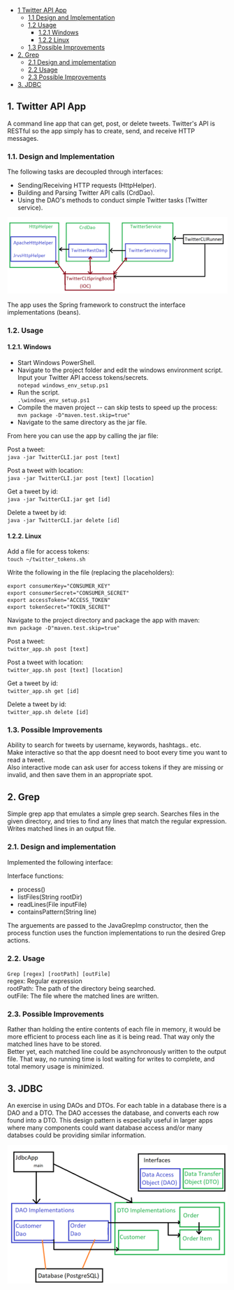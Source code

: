 - [1 Twitter API App](#1-twitter-api-app)
  * [1.1 Design and Implementation](#11-design-and-implementation)
  * [1.2 Usage](#12-usage)
    + [1.2.1 Windows](#121-windows)
    + [1.2.2 Linux](#122-linux)
  * [1.3 Possible Improvements](#13-possible-improvements)
- [2. Grep](#2-grep)
  * [2.1 Design and implementation](#21-design-and-implementation)
  * [2.2 Usage](#22-usage)
  * [2.3 Possible Improvements](#23-possible-improvements)
- [3. JDBC](#3-jdbc)

## 1. Twitter API App
A command line app that can get, post, or delete tweets. Twitter's API is RESTful so the app
simply has to create, send, and receive HTTP messages. 

### 1.1. Design and Implementation

The following tasks are decoupled through interfaces:
 - Sending/Receiving HTTP requests (HttpHelper).
 - Building and Parsing Twitter API calls (CrdDao).
 - Using the DAO's methods to conduct simple Twitter tasks (Twitter service).
 
 ![Twitter App Architecture Diagram](/assets/Twitter_Diagram.png)

The app uses the Spring framework to construct the interface implementations (beans).
### 1.2. Usage 
#### 1.2.1. Windows
 - Start Windows PowerShell.  
 - Navigate to the project folder and edit the windows environment script. Input your Twitter API access tokens/secrets.  
  `notepad windows_env_setup.ps1`
 - Run the script.  
  `.\windows_env_setup.ps1`
 - Compile the maven project -- can skip tests to speed up the process:  
  `mvn package -D"maven.test.skip=true"`
 - Navigate to the same directory as the jar file.
 
From here you can use the app by calling the jar file:  

Post a tweet:  
`java -jar TwitterCLI.jar post [text] `  

Post a tweet with location:  
`java -jar TwitterCLI.jar post [text] [location]`  

Get a tweet by id:  
`java -jar TwitterCLI.jar get [id]`  

Delete a tweet by id:  
`java -jar TwitterCLI.jar delete [id]`  

#### 1.2.2. Linux
Add a file for access tokens:  
`touch ~/twitter_tokens.sh`

Write the following in the file (replacing the placeholders):
```
export consumerKey="CONSUMER_KEY"
export consumerSecret="CONSUMER_SECRET"
export accessToken="ACCESS_TOKEN"
export tokenSecret="TOKEN_SECRET"
```
Navigate to the project directory and package the app with maven:  
`mvn package -D"maven.test.skip=true"`

Post a tweet:  
`twitter_app.sh post [text] `  

Post a tweet with location:  
`twitter_app.sh post [text] [location]`  

Get a tweet by id:  
`twitter_app.sh get [id]`  

Delete a tweet by id:  
`twitter_app.sh delete [id]`

### 1.3. Possible Improvements
Ability to search for tweets by username, keywords, hashtags.. etc.  
Make interactive so that the app doesnt need to boot every time you want to read a tweet.  
Also interactive mode can ask user for access tokens if they are missing or invalid, and
then save them in an appropriate spot.
## 2. Grep
Simple grep app that emulates a simple grep search. Searches files in the given directory,
and tries to find any lines that match the regular expression. Writes matched lines in
an output file.
### 2.1. Design and implementation
Implemented the following interface:

Interface functions:  
 - process()  
 - listFiles(String rootDir)
 - readLines(File inputFile)
 - containsPattern(String line)

The arguements are passed to the JavaGrepImp constructor, then the process function uses the function implementations to run the desired Grep actions.
 
### 2.2. Usage
`Grep [regex] [rootPath] [outFile]`  
 regex: Regular expression  
 rootPath: The path of the directory being searched.  
 outFile: The file where the matched lines are written.
### 2.3. Possible Improvements
Rather than holding the entire contents of each file in memory, it would be more efficient
to process each line as it is being read. That way only the matched lines have to be stored.  
Better yet, each matched line could be asynchronously written to the output file. That way,
no running time is lost waiting for writes to complete, and total memory usage is minimized.
## 3. JDBC
An exercise in using DAOs and DTOs. For each table in a database there is a DAO and a DTO.
The DAO accesses the database, and converts each row found into a DTO. This design pattern
is especially useful in larger apps where many components could want database access and/or many
databses could be providing similar information.

 ![Architecture Diagram](/assets/JDBC_Diagram.png)

